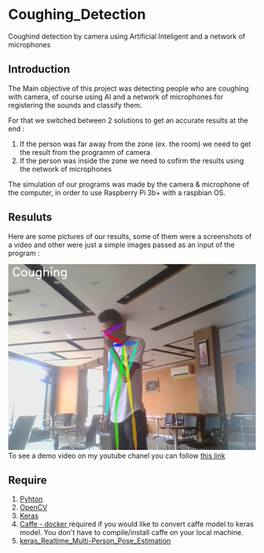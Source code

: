 # Coughing_Detection

Coughind detection by camera using Artificial Inteligent and a network of microphones

## Introduction
The Main objective of this project was detecting people who are coughing with camera, of course using AI and a network of microphones for registering the sounds and classify them.

For that we switched between 2 solutions to get an accurate results at the end :
1. If the person was far away from the zone (ex. the room) we need to get the result from the programm of camera 
2. If the person was inside the zone we need to cofirm the results using the network of microphones

The simulation of our programs was made by the camera & microphone of the computer, in order to use Raspberry Pi 3b+ with a raspbian OS.

## Resuluts
Here are some pictures of our results, some of them were a screenshots of a video and other were just a simple images passed as an input of the program :&nbsp;

![image](https://github.com/tahajadid/Coughing_Detection/blob/main/img_result/result5.png)
To see a demo video on my youtube chanel you can follow [this link](https://www.youtube.com/watch?v=6zsvt4dfRoQ)

## Require
1. [Pyhton](https://github.com/python/cpython)
2. [OpenCV](https://github.com/opencv/opencv)
3. [Keras](https://keras.io/)
4. [Caffe - docker ](https://hub.docker.com/r/bvlc/caffe/) required if you would like to convert caffe model to keras model. You don't have to compile/install caffe on your local machine.
5. [keras_Realtime_Multi-Person_Pose_Estimation](https://github.com/michalfaber/keras_Realtime_Multi-Person_Pose_Estimation#converting-caffe-model-to-keras-model)


